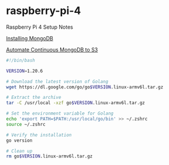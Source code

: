# raspberry-pi-4
Raspberry Pi 4 Setup Notes

[Installing MongoDB](https://www.mongodb.com/developer/products/mongodb/mongodb-on-raspberry-pi/)

[Automate Continuous MongoDB to S3](https://www.mongodb.com/developer/products/atlas/automated-continuous-data-copying-from-mongodb-to-s3/)
```bash
#!/bin/bash

VERSION=1.20.6

# Download the latest version of Golang
wget https://dl.google.com/go/go$VERSION.linux-armv6l.tar.gz

# Extract the archive
tar -C /usr/local -xzf go$VERSION.linux-armv6l.tar.gz

# Set the environment variable for Golang
echo 'export PATH=$PATH:/usr/local/go/bin' >> ~/.zshrc
source ~/.zshrc

# Verify the installation
go version

# Clean up
rm go$VERSION.linux-armv6l.tar.gz
```
